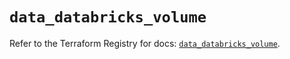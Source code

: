 # `data_databricks_volume`

Refer to the Terraform Registry for docs: [`data_databricks_volume`](https://registry.terraform.io/providers/databricks/databricks/1.60.0/docs/data-sources/volume).
